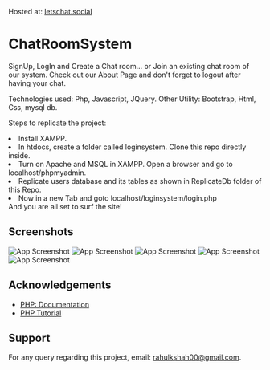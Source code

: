 
Hosted at: [letschat.social](www.letschat.social)

# ChatRoomSystem

SignUp, LogIn and Create a Chat room... or Join an existing chat room of our system. Check out our About Page and don't forget to logout after having your chat.


Technologies used: Php, Javascript, JQuery. Other Utility: Bootstrap, Html, Css, mysql db.


Steps to replicate the project: <li>Install XAMPP.</li><li>In htdocs, create a folder called loginsystem. Clone this repo directly inside.</li> <li>Turn on Apache and MSQL in XAMPP. Open a browser and go to localhost/phpmyadmin.</li> <li>Replicate users database and its tables as shown in ReplicateDb folder of this Repo.</li> <li>Now in a new Tab and goto localhost/loginsystem/login.php</li> And you are all set to surf the site!

## Screenshots

![App Screenshot](https://d1vg9wkrun3t3k.cloudfront.net/users/5edb2893-05a4-44db-a779-b6d26b6657e7/forever_files/a026e801-7d0e-4c97-83a4-85a8e1e07755/original.png?format=jpg&width=1920&height=1080&quality=85)
![App Screenshot](https://d1vg9wkrun3t3k.cloudfront.net/users/5edb2893-05a4-44db-a779-b6d26b6657e7/forever_files/26ca0018-b55f-4c20-81ca-1233f307a188/original.png?format=jpg&width=1920&height=1080&quality=85)
![App Screenshot](https://d1vg9wkrun3t3k.cloudfront.net/users/5edb2893-05a4-44db-a779-b6d26b6657e7/forever_files/0fb92abd-9d9b-4a4c-a34e-e8631fb1fac0/original.png?format=jpg&width=1920&height=1080&quality=85)
![App Screenshot](https://d1vg9wkrun3t3k.cloudfront.net/users/5edb2893-05a4-44db-a779-b6d26b6657e7/forever_files/795cfc8a-2a5e-46d8-bdb8-f8a6875e05a8/original.png?format=jpg&width=1920&height=1080&quality=85)
![App Screenshot](https://d1vg9wkrun3t3k.cloudfront.net/users/5edb2893-05a4-44db-a779-b6d26b6657e7/forever_files/e5c46a14-835a-4a32-ac59-7246483d6407/original.png?format=jpg&width=1920&height=1080&quality=85)


## Acknowledgements

 - [PHP: Documentation](https://www.php.net/docs.php)
 - [PHP Tutorial](https://www.w3schools.com/php/)


## Support

For any query regarding this project, email: rahulkshah00@gmail.com.

